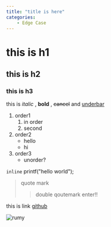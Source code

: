 ```yaml
---
title: "title is here"
categories:
	- Edge Case
---
```


# this is h1
## this is h2
### this is h3


this is *italic* , **bold** , ~~cancel~~ and <u> underbar </u>

1. order1
	1. in order
	2. second
2. order2
	- hello
	- hi
3. order3
 	+ unorder?

`inline` printf("hello world");


> quote mark
>> double qoutemark
  enter!!

this is link 
[github](https://github.com/ray5273)

![rumy](https://ww.namu.la/s/42721de52166dbe2a7c18a88cad0d3a2dd9f88e0614976680870ed811e5209b208594685df744b575d23ae21b8fdc5d53d95f25671d09ced00d61468179c311b9524e78c2ddef5797c4a0da53843871442ef66a99ee3c333b9c3a2460b44249d)
